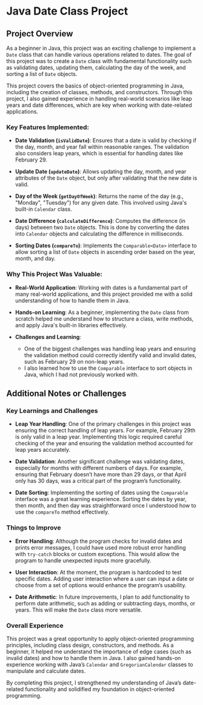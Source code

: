 # Java Date Class Project

## Project Overview
As a beginner in Java, this project was an exciting challenge to implement a `Date` class that can handle various operations related to dates. The goal of this project was to create a `Date` class with fundamental functionality such as validating dates, updating them, calculating the day of the week, and sorting a list of `Date` objects.

This project covers the basics of object-oriented programming in Java, including the creation of classes, methods, and constructors. Through this project, I also gained experience in handling real-world scenarios like leap years and date differences, which are key when working with date-related applications.

### Key Features Implemented:
- **Date Validation (`isValidDate`)**: Ensures that a date is valid by checking if the day, month, and year fall within reasonable ranges. The validation also considers leap years, which is essential for handling dates like February 29.
  
- **Update Date (`updateDate`)**: Allows updating the day, month, and year attributes of the `Date` object, but only after validating that the new date is valid.

- **Day of the Week (`getDayOfWeek`)**: Returns the name of the day (e.g., "Monday", "Tuesday") for any given date. This involved using Java's built-in `Calendar` class.

- **Date Difference (`calculateDifference`)**: Computes the difference (in days) between two `Date` objects. This is done by converting the dates into `Calendar` objects and calculating the difference in milliseconds.

- **Sorting Dates (`compareTo`)**: Implements the `Comparable<Date>` interface to allow sorting a list of `Date` objects in ascending order based on the year, month, and day.

### Why This Project Was Valuable:
- **Real-World Application**: Working with dates is a fundamental part of many real-world applications, and this project provided me with a solid understanding of how to handle them in Java.
  
- **Hands-on Learning**: As a beginner, implementing the `Date` class from scratch helped me understand how to structure a class, write methods, and apply Java's built-in libraries effectively.

- **Challenges and Learning**: 
    - One of the biggest challenges was handling leap years and ensuring the validation method could correctly identify valid and invalid dates, such as February 29 on non-leap years.
    - I also learned how to use the `Comparable` interface to sort objects in Java, which I had not previously worked with.

## Additional Notes or Challenges

### Key Learnings and Challenges
- **Leap Year Handling**: One of the primary challenges in this project was ensuring the correct handling of leap years. For example, February 29th is only valid in a leap year. Implementing this logic required careful checking of the year and ensuring the validation method accounted for leap years accurately.
  
- **Date Validation**: Another significant challenge was validating dates, especially for months with different numbers of days. For example, ensuring that February doesn’t have more than 29 days, or that April only has 30 days, was a critical part of the program’s functionality.

- **Date Sorting**: Implementing the sorting of dates using the `Comparable` interface was a great learning experience. Sorting the dates by year, then month, and then day was straightforward once I understood how to use the `compareTo` method effectively.

### Things to Improve
- **Error Handling**: Although the program checks for invalid dates and prints error messages, I could have used more robust error handling with `try-catch` blocks or custom exceptions. This would allow the program to handle unexpected inputs more gracefully.

- **User Interaction**: At the moment, the program is hardcoded to test specific dates. Adding user interaction where a user can input a date or choose from a set of options would enhance the program’s usability.

- **Date Arithmetic**: In future improvements, I plan to add functionality to perform date arithmetic, such as adding or subtracting days, months, or years. This will make the `Date` class more versatile.

### Overall Experience
This project was a great opportunity to apply object-oriented programming principles, including class design, constructors, and methods. As a beginner, it helped me understand the importance of edge cases (such as invalid dates) and how to handle them in Java. I also gained hands-on experience working with Java’s `Calendar` and `GregorianCalendar` classes to manipulate and calculate dates.

By completing this project, I strengthened my understanding of Java’s date-related functionality and solidified my foundation in object-oriented programming.
